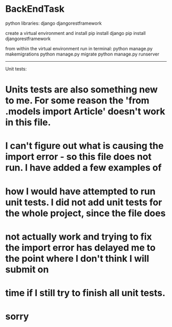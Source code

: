 # BackEndTask
 
python libraries:
django
djangorestframework

create a virtual environment and install 
pip install django
pip install djangorestframework

from within the virtual environment run in terminal:
python manage.py makemigrations
python manage.py migrate
python manage.py runserver

------------------------------------------------------------------

Unit tests:
# Units tests are also something new to me. For some reason the 'from .models import Article' doesn't work in this file.
# I can't figure out what is causing the import error - so this file does not run. I have added a few examples of
# how I would have attempted to run unit tests. I did not add unit tests for the whole project, since the file does
# not actually work and trying to fix the import error has delayed me to the point where I don't think I will submit on
# time if I still try to finish all unit tests.

# sorry 